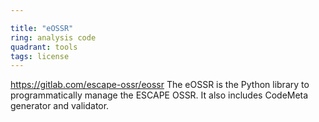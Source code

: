 ```yaml
---

title: "eOSSR"
ring: analysis code
quadrant: tools
tags: license
---
```

https://gitlab.com/escape-ossr/eossr
The eOSSR is the Python library to programmatically manage the ESCAPE OSSR. It also includes CodeMeta generator and validator.
